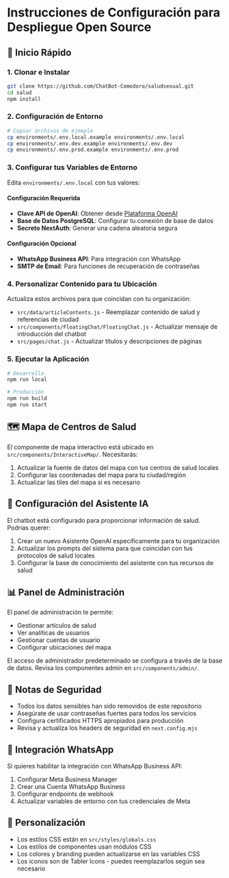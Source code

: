 # Instrucciones de Configuración para Despliegue Open Source

## 🚀 Inicio Rápido

### 1. Clonar e Instalar
```bash
git clone https://github.com/ChatBot-Comodoro/saludsexual.git
cd salud
npm install
```

### 2. Configuración de Entorno
```bash
# Copiar archivos de ejemplo
cp environments/.env.local.example environments/.env.local
cp environments/.env.dev.example environments/.env.dev
cp environments/.env.prod.example environments/.env.prod
```

### 3. Configurar tus Variables de Entorno

Edita `environments/.env.local` con tus valores:

#### Configuración Requerida
- **Clave API de OpenAI**: Obtener desde [Plataforma OpenAI](https://platform.openai.com/api-keys)
- **Base de Datos PostgreSQL**: Configurar tu conexión de base de datos
- **Secreto NextAuth**: Generar una cadena aleatoria segura

#### Configuración Opcional  
- **WhatsApp Business API**: Para integración con WhatsApp
- **SMTP de Email**: Para funciones de recuperación de contraseñas

### 4. Personalizar Contenido para tu Ubicación

Actualiza estos archivos para que coincidan con tu organización:

- `src/data/articleContents.js` - Reemplazar contenido de salud y referencias de ciudad
- `src/components/FloatingChat/FloatingChat.js` - Actualizar mensaje de introducción del chatbot
- `src/pages/chat.js` - Actualizar títulos y descripciones de páginas

### 5. Ejecutar la Aplicación

```bash
# Desarrollo
npm run local

# Producción
npm run build
npm run start
```

## 🗺️ Mapa de Centros de Salud

El componente de mapa interactivo está ubicado en `src/components/InteractiveMap/`. Necesitarás:

1. Actualizar la fuente de datos del mapa con tus centros de salud locales
2. Configurar las coordenadas del mapa para tu ciudad/región
3. Actualizar las tiles del mapa si es necesario

## 🤖 Configuración del Asistente IA

El chatbot está configurado para proporcionar información de salud. Podrías querer:

1. Crear un nuevo Asistente OpenAI específicamente para tu organización
2. Actualizar los prompts del sistema para que coincidan con tus protocolos de salud locales
3. Configurar la base de conocimiento del asistente con tus recursos de salud

## 📊 Panel de Administración

El panel de administración te permite:
- Gestionar artículos de salud
- Ver analíticas de usuarios  
- Gestionar cuentas de usuario
- Configurar ubicaciones del mapa

El acceso de administrador predeterminado se configura a través de la base de datos. Revisa los componentes admin en `src/components/admin/`.

## 🔐 Notas de Seguridad

- Todos los datos sensibles han sido removidos de este repositorio
- Asegúrate de usar contraseñas fuertes para todos los servicios
- Configura certificados HTTPS apropiados para producción
- Revisa y actualiza los headers de seguridad en `next.config.mjs`

## 📱 Integración WhatsApp

Si quieres habilitar la integración con WhatsApp Business API:

1. Configurar Meta Business Manager
2. Crear una Cuenta WhatsApp Business
3. Configurar endpoints de webhook
4. Actualizar variables de entorno con tus credenciales de Meta

## 🎨 Personalización

- Los estilos CSS están en `src/styles/globals.css`
- Los estilos de componentes usan módulos CSS
- Los colores y branding pueden actualizarse en las variables CSS
- Los iconos son de Tabler Icons - puedes reemplazarlos según sea necesario
